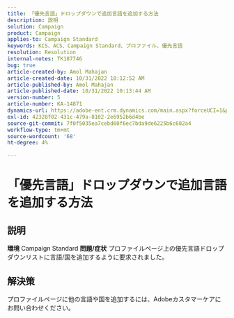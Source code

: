 ```yaml
---
title: 「優先言語」ドロップダウンで追加言語を追加する方法
description: 説明
solution: Campaign
product: Campaign
applies-to: Campaign Standard
keywords: KCS、ACS、Campaign Standard、プロファイル、優先言語
resolution: Resolution
internal-notes: TK187746
bug: true
article-created-by: Amol Mahajan
article-created-date: 10/31/2022 10:12:52 AM
article-published-by: Amol Mahajan
article-published-date: 10/31/2022 10:13:44 AM
version-number: 5
article-number: KA-14871
dynamics-url: https://adobe-ent.crm.dynamics.com/main.aspx?forceUCI=1&pagetype=entityrecord&etn=knowledgearticle&id=bb163392-0459-ed11-9561-6045bd006079
exl-id: 42328f02-431c-479a-8102-2e6952b6d4be
source-git-commit: 7f0f5035ea7cebd60f6ec7bda9de6225b6c602a4
workflow-type: tm+mt
source-wordcount: '68'
ht-degree: 4%

---
```


# 「優先言語」ドロップダウンで追加言語を追加する方法

## 説明

<b>環境</b>
Campaign Standard
<b>問題/症状</b>
プロファイルページ上の優先言語ドロップダウンリストに言語/国を追加するように要求されました。


## 解決策


プロファイルページに他の言語や国を追加するには、Adobeカスタマーケアにお問い合わせください。
